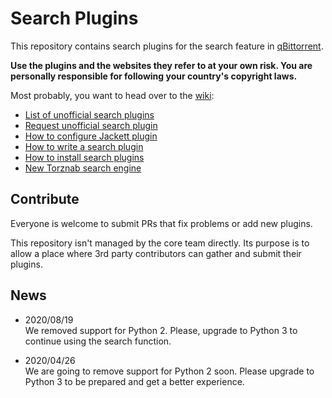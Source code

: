 Search Plugins
===

This repository contains search plugins for the search feature in [qBittorrent](https://github.com/qbittorrent/qBittorrent).

**Use the plugins and the websites they refer to at your own risk. You are personally responsible for following your country's copyright laws.**

Most probably, you want to head over to the [wiki](https://github.com/qbittorrent/search-plugins/wiki):
* [List of unofficial search plugins](https://github.com/qbittorrent/search-plugins/wiki/Unofficial-search-plugins)
* [Request unofficial search plugin](https://github.com/qbittorrent/search-plugins/wiki/Request-unofficial-search-plugin)
* [How to configure Jackett plugin](https://github.com/qbittorrent/search-plugins/wiki/How-to-configure-Jackett-plugin)
* [How to write a search plugin](https://github.com/qbittorrent/search-plugins/wiki/How-to-write-a-search-plugin)
* [How to install search plugins](https://github.com/qbittorrent/search-plugins/wiki/Install-search-plugins)
* [New Torznab search engine](https://github.com/qbittorrent/search-plugins/wiki/New-Torznab-search-engine)

## Contribute

Everyone is welcome to submit PRs that fix problems or add new plugins.

This repository isn't managed by the core team directly. Its purpose is to allow a place where 3rd party contributors can gather and submit their plugins.

## News

* 2020/08/19 \
  We removed support for Python 2. Please, upgrade to Python 3 to continue using the search function.

* 2020/04/26 \
  We are going to remove support for Python 2 soon. Please upgrade to Python 3 to be prepared and get a better experience.
